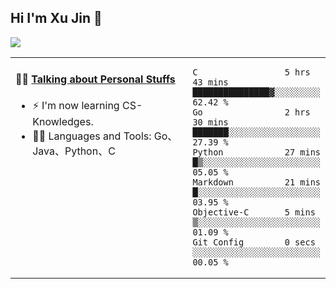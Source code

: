 
## Hi I'm Xu Jin 👋
![](https://komarev.com/ghpvc/?username=jiayouxujin&color=brightgreen&label=PROFILE+VIEWS)



<table align="center">
<tr>
<td valign="top" width="60%">

#### 🏋️‍♀️ <a href="https://github.com/jiayouxujin" target="_blank">Talking about Personal Stuffs</a>
<!-- recent_releases starts -->

- ⚡  I'm now learning CS-Knowledges.  
- 🏊‍♂️ Languages and Tools: Go、Java、Python、C
<!-- recent_releases ends -->
</td>
<td>
 
<!--START_SECTION:waka-->

```text
C                 5 hrs 43 mins   ███████████████▓░░░░░░░░░   62.42 %
Go                2 hrs 30 mins   ███████░░░░░░░░░░░░░░░░░░   27.39 %
Python            27 mins         █▒░░░░░░░░░░░░░░░░░░░░░░░   05.05 %
Markdown          21 mins         █░░░░░░░░░░░░░░░░░░░░░░░░   03.95 %
Objective-C       5 mins          ▒░░░░░░░░░░░░░░░░░░░░░░░░   01.09 %
Git Config        0 secs          ░░░░░░░░░░░░░░░░░░░░░░░░░   00.05 %
```

<!--END_SECTION:waka-->
 
</td>
</tr>
</table>





